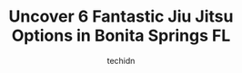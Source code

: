 ---
layout: ampstory
image: https://i0.wp.com/www.depkes.org/wp-content/uploads/2023/06/jiu-jitsu-0-in-bonita-springs-fl-1685835552.jpeg?resize=640,853
author: techidn
featured: false
description: Discover the impressive array of Jiu Jitsu options in Bonita Springs FL, where you can find 6 of the largest Jiu Jitsu establishments in the area. From renowned classics to hidden gems, Boni
title: Uncover 6 Fantastic Jiu Jitsu Options in Bonita Springs FL
cover:
   title: Uncover 6 Fantastic Jiu Jitsu Options in Bonita Springs FL
   subtitle: Rickpate
   background: https://www.depkes.org/wp-content/uploads/2023/06/jiu-jitsu-0-in-bonita-springs-fl-1685835552.jpeg

pages: 
 - layout: thirds
   top: <h1>#1 Black Tie Brazilian Jiu Jitsu Bonita Springs</h1>
   bottom: "<p>Spending spring break down in Bonita and wanted to find a place to train and boy did I get lucky. Black Tie BJJ was wonderful. The team where great to work with and Corey</p>"
   background: https://www.depkes.org/wp-content/uploads/2023/06/jiu-jitsu-1-in-bonita-springs-fl-1685835553.jpeg
   backgroundblur: true
 - layout: thirds
   top: <h1>#2 Theorem Fitness & Jiu Jitsu Club</h1>
   bottom: "<p>Best Jiu-Jitsu Club in Naples! Dominick is a world class instructor, clear, precise and technical. Jiu-Jitsu has truly been a humbling and amazing experience for me, the </p>"
   background: https://www.depkes.org/wp-content/uploads/2023/06/jiu-jitsu-2-in-bonita-springs-fl-1685835553.jpeg
   cta:
      link: https://www.depkes.org/blog/uncover-6-fantastic-jiu-jitsu-options-in-bonita-springs-fl/
      text: Uncover 6 Fantastic Jiu Jitsu Options in Bonita Springs FL
 - layout: thirds
   top: <h1>#3 Premier Martial Arts Bonita Springs</h1>
   bottom: "<p>8951 Bonita Beach Rd SE, Bonita Springs, FL 34135, United States</p>"
   background: https://www.depkes.org/wp-content/uploads/2023/06/jiu-jitsu-3-in-bonita-springs-fl-1685835554.jpeg
   cta:
      link: https://www.depkes.org/blog/uncover-6-fantastic-jiu-jitsu-options-in-bonita-springs-fl/
      text: Uncover 6 Fantastic Jiu Jitsu Options in Bonita Springs FL
 - layout: thirds
   top: <h1>#4 Xtreme League Martial Arts</h1>
   bottom: "<p>26251 S Tamiami Trail #18, Bonita Springs, FL 34134, United States</p>"
   background: https://images.unsplash.com/photo-1496096265110-f83ad7f96608?ixlib=rb-4.0.3&ixid=MnwxMjA3fDB8MHxwaG90by1wYWdlfHx8fGVufDB8fHx8&auto=format&fit=crop&w=640&h=853&q=80
   cta:
      link: https://www.depkes.org/blog/uncover-6-fantastic-jiu-jitsu-options-in-bonita-springs-fl/
      text: Uncover 6 Fantastic Jiu Jitsu Options in Bonita Springs FL
 - layout: thirds
   top: <h1>#5 Eagle Martial Arts</h1>
   bottom: "<p>9102 Bonita Beach Rd SE # 101, Bonita Springs, FL 34135, United States</p>"
   background: https://images.unsplash.com/photo-1591393223703-56fe1347ac62?ixlib=rb-4.0.3&ixid=MnwxMjA3fDB8MHxwaG90by1wYWdlfHx8fGVufDB8fHx8&auto=format&fit=crop&w=640&h=853&q=80
   cta:
      link: https://www.depkes.org/blog/uncover-6-fantastic-jiu-jitsu-options-in-bonita-springs-fl/
      text: Uncover 6 Fantastic Jiu Jitsu Options in Bonita Springs FL

 - layout: thirds
   middle: Continue reading...
   background: https://images.unsplash.com/photo-1620421680010-0766ff230392?ixlib=rb-4.0.3&ixid=MnwxMjA3fDB8MHxwaG90by1wYWdlfHx8fGVufDB8fHx8&auto=format&fit=crop&w=640&h=853&q=80
   cta:
      link: https://www.depkes.org/blog/uncover-6-fantastic-jiu-jitsu-options-in-bonita-springs-fl/
      text: Uncover 6 Fantastic Jiu Jitsu Options in Bonita Springs FL
      
---